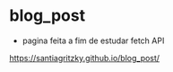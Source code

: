 # blog_post

- pagina feita a fim de estudar fetch API 

https://santiagritzky.github.io/blog_post/
